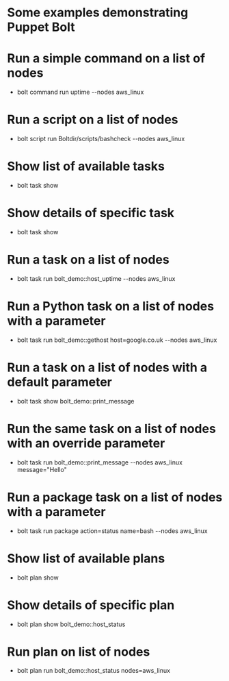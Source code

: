 # Some examples demonstrating Puppet Bolt

# Run a simple command on a list of nodes
* bolt command run uptime --nodes aws_linux

# Run a script on a list of nodes
* bolt script run Boltdir/scripts/bashcheck --nodes aws_linux

# Show list of available tasks
* bolt task show

# Show details of specific task
* bolt task show

# Run a task on a list of nodes
* bolt task run bolt_demo::host_uptime --nodes aws_linux

# Run a Python task on a list of nodes with a parameter
* bolt task run bolt_demo::gethost host=google.co.uk --nodes aws_linux

# Run a task on a list of nodes with a default  parameter
* bolt task show bolt_demo::print_message

# Run the same task on a list of nodes with an override parameter
* bolt task run bolt_demo::print_message --nodes aws_linux  message="Hello"

# Run a package task on a list of nodes with a parameter
* bolt task run package action=status name=bash --nodes aws_linux

# Show list of available plans
* bolt plan show

# Show details of specific plan
* bolt plan show bolt_demo::host_status

# Run plan on list of nodes
* bolt plan run bolt_demo::host_status nodes=aws_linux
